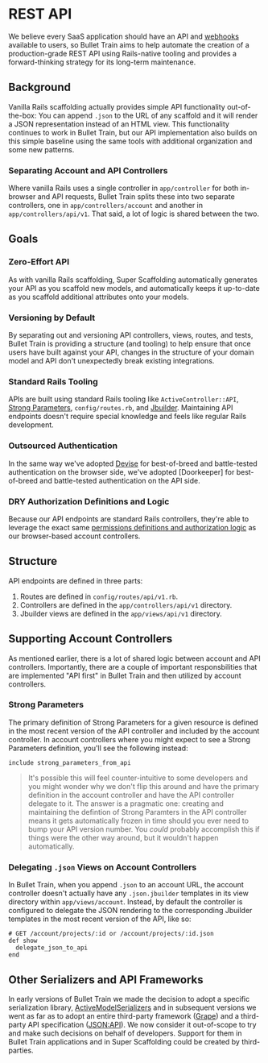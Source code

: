 # REST API
We believe every SaaS application should have an API and [webhooks](https://github.com/bullet-train-co/bullet_train-base/blob/main/docs/webhooks/outgoing.md) available to users, so Bullet Train aims to help automate the creation of a production-grade REST API using Rails-native tooling and provides a forward-thinking strategy for its long-term maintenance.

## Background
Vanilla Rails scaffolding actually provides simple API functionality out-of-the-box: You can append `.json` to the URL of any scaffold and it will render a JSON representation instead of an HTML view. This functionality continues to work in Bullet Train, but our API implementation also builds on this simple baseline using the same tools with additional organization and some new patterns. 

### Separating Account and API Controllers
Where vanilla Rails uses a single controller in `app/controller` for both in-browser and API requests, Bullet Train splits these into two separate controllers, one in `app/controllers/account` and another in `app/controllers/api/v1`. That said, a lot of logic is shared between the two.

## Goals

### Zero-Effort API
As with vanilla Rails scaffolding, Super Scaffolding automatically generates your API as you scaffold new models, and automatically keeps it up-to-date as you scaffold additional attributes onto your models.

### Versioning by Default
By separating out and versioning API controllers, views, routes, and tests, Bullet Train is providing a structure (and tooling) to help ensure that once users have built against your API, changes in the structure of your domain model and API don't unexpectedly break existing integrations.

### Standard Rails Tooling
APIs are built using standard Rails tooling like `ActiveController::API`, [Strong Parameters](https://api.rubyonrails.org/classes/ActionController/StrongParameters.html), `config/routes.rb`, and [Jbuilder](https://github.com/rails/jbuilder). Maintaining API endpoints doesn't require special knowledge and feels like regular Rails development.

### Outsourced Authentication
In the same way we've adopted [Devise](https://github.com/heartcombo/devise) for best-of-breed and battle-tested authentication on the browser side, we've adopted [Doorkeeper] for best-of-breed and battle-tested authentication on the API side.

### DRY Authorization Definitions and Logic
Because our API endpoints are standard Rails controllers, they're able to leverage the exact same [permissions definitions and authorization logic](https://github.com/bullet-train-co/bullet_train-base/blob/main/docs/permissions.md) as our browser-based account controllers.

## Structure

API endpoints are defined in three parts:

1. Routes are defined in `config/routes/api/v1.rb`.
2. Controllers are defined in the `app/controllers/api/v1` directory.
3. Jbuilder views are defined in the `app/views/api/v1` directory.

## Supporting Account Controllers
As mentioned earlier, there is a lot of shared logic between account and API controllers. Importantly, there are a couple of important responsbilities that are implemented "API first" in Bullet Train and then utilized by account controllers.

### Strong Parameters
The primary definition of Strong Parameters for a given resource is defined in the most recent version of the API controller and included by the account controller. In account controllers where you might expect to see a Strong Parameters definition, you'll see the following instead:

```
include strong_parameters_from_api
```

> It's possible this will feel counter-intuitive to some developers and you might wonder why we don't flip this around and have the primary definition in the account controller and have the API controller delegate to it. The answer is a pragmatic one: creating and maintaining the defintion of Strong Paramters in the API controller means it gets automatically frozen in time should you ever need to bump your API version number. You _could_ probably accomplish this if things were the other way around, but it wouldn't happen automatically.

### Delegating `.json` Views on Account Controllers

In Bullet Train, when you append `.json` to an account URL, the account controller doesn't actually have any `.json.jbuilder` templates in its view directory within `app/views/account`. Instead, by default the controller is configured to delegate the JSON rendering to the corresponding Jbuilder templates in the most recent version of the API, like so:

```
# GET /account/projects/:id or /account/projects/:id.json
def show
  delegate_json_to_api
end
```

## Other Serializers and API Frameworks
In early versions of Bullet Train we made the decision to adopt a specific serialization library, [ActiveModelSerializers](https://github.com/rails-api/active_model_serializers) and in subsequent versions we went as far as to adopt an entire third-party framework ([Grape](https://github.com/ruby-grape/grape)) and a third-party API specification ([JSON:API](https://jsonapi.org)). We now consider it out-of-scope to try and make such decisions on behalf of developers. Support for them in Bullet Train applications and in Super Scaffolding could be created by third-parties.
